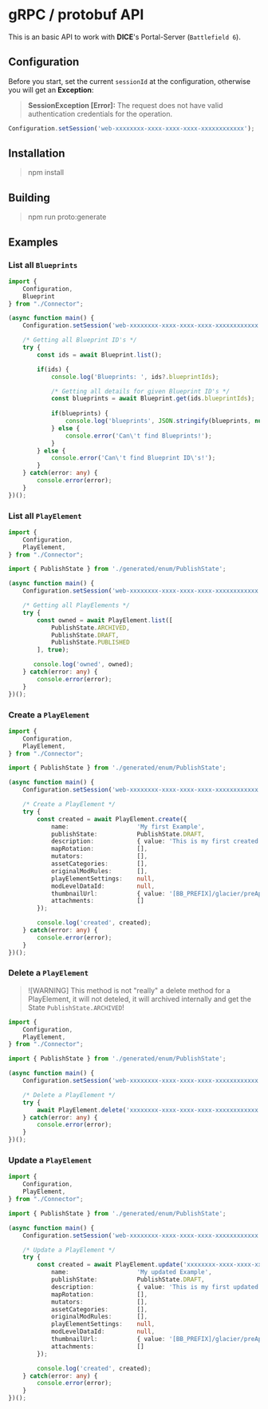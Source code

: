 # gRPC / protobuf API
This is an basic API to work with **DICE**'s Portal-Server (`Battlefield 6`).

## Configuration
Before you start, set the current `sessionId` at the configuration, otherwise you will get an **Exception**:
> **SessionException [Error]:** The request does not have valid authentication credentials for the operation.
```ts
Configuration.setSession('web-xxxxxxxx-xxxx-xxxx-xxxx-xxxxxxxxxxxx');
```

## Installation
> npm install

## Building
> npm run proto:generate

## Examples
### List all `Blueprints`
```ts
import {
    Configuration,
    Blueprint
} from "./Connector";

(async function main() {
    Configuration.setSession('web-xxxxxxxx-xxxx-xxxx-xxxx-xxxxxxxxxxxx');

    /* Getting all Blueprint ID's */
    try {
        const ids = await Blueprint.list();

        if(ids) {
            console.log('Blueprints: ', ids?.blueprintIds);

            /* Getting all details for given Blueprint ID's */
            const blueprints = await Blueprint.get(ids.blueprintIds);
            
            if(blueprints) {
                console.log('blueprints', JSON.stringify(blueprints, null, 1));
            } else {
                console.error('Can\'t find Blueprints!');
            }
        } else {
            console.error('Can\'t find Blueprint ID\'s!');
        }
    } catch(error: any) {
        console.error(error);
    }
})();
```

### List all `PlayElement`
```ts
import {
    Configuration,
    PlayElement,
} from "./Connector";

import { PublishState } from './generated/enum/PublishState';

(async function main() {
    Configuration.setSession('web-xxxxxxxx-xxxx-xxxx-xxxx-xxxxxxxxxxxx');

    /* Getting all PlayElements */
    try {
        const owned = await PlayElement.list([
            PublishState.ARCHIVED,
            PublishState.DRAFT,
            PublishState.PUBLISHED
        ], true);

       console.log('owned', owned);
    } catch(error: any) {
        console.error(error);
    }
})();
```

### Create a `PlayElement`
```ts
import {
    Configuration,
    PlayElement,
} from "./Connector";

import { PublishState } from './generated/enum/PublishState';

(async function main() {
    Configuration.setSession('web-xxxxxxxx-xxxx-xxxx-xxxx-xxxxxxxxxxxx');

    /* Create a PlayElement */
    try {
        const created = await PlayElement.create({
            name:                   'My first Example',
            publishState:           PublishState.DRAFT,
            description:            { value: 'This is my first created example!' },
            mapRotation:            [],
            mutators:               [],
            assetCategories:        [],
            originalModRules:       [],
            playElementSettings:    null,
            modLevelDataId:         null,
            thumbnailUrl:           { value: '[BB_PREFIX]/glacier/preApprovedThumbnails/fallback-abea2685.jpg' },
            attachments:            []
        });

        console.log('created', created);
    } catch(error: any) {
        console.error(error);
    }
})();
```

### Delete a `PlayElement`
> ![WARNING]
> This method is not "really" a delete method for a PlayElement, it will not deteled, it will archived internally and get the State `PublishState.ARCHIVED`!
```ts
import {
    Configuration,
    PlayElement,
} from "./Connector";

import { PublishState } from './generated/enum/PublishState';

(async function main() {
    Configuration.setSession('web-xxxxxxxx-xxxx-xxxx-xxxx-xxxxxxxxxxxx');

    /* Delete a PlayElement */
    try {
        await PlayElement.delete('xxxxxxxx-xxxx-xxxx-xxxx-xxxxxxxxxxxx');
    } catch(error: any) {
        console.error(error);
    }
})();
```

### Update a `PlayElement`
```ts
import {
    Configuration,
    PlayElement,
} from "./Connector";

import { PublishState } from './generated/enum/PublishState';

(async function main() {
    Configuration.setSession('web-xxxxxxxx-xxxx-xxxx-xxxx-xxxxxxxxxxxx');

    /* Update a PlayElement */
    try {
        const created = await PlayElement.update('xxxxxxxx-xxxx-xxxx-xxxx-xxxxxxxxxxxx', {
            name:                   'My updated Example',
            publishState:           PublishState.DRAFT,
            description:            { value: 'This is my first updated example!' },
            mapRotation:            [],
            mutators:               [],
            assetCategories:        [],
            originalModRules:       [],
            playElementSettings:    null,
            modLevelDataId:         null,
            thumbnailUrl:           { value: '[BB_PREFIX]/glacier/preApprovedThumbnails/fallback-abea2685.jpg' },
            attachments:            []
        });

        console.log('created', created);
    } catch(error: any) {
        console.error(error);
    }
})();
```